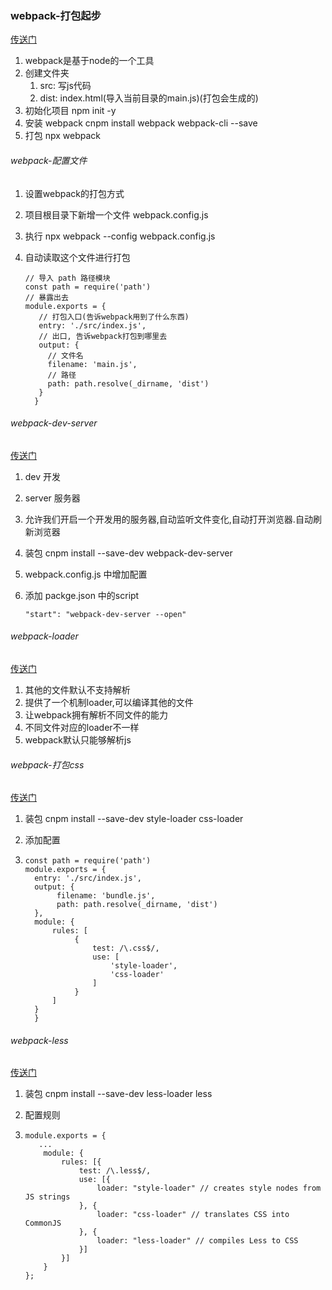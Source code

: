 ### webpack-打包起步

[传送门](https://www.webpackjs.com/guides/getting-started/)

1. webpack是基于node的一个工具
2. 创建文件夹
   1. src: 写js代码
   2. dist: index.html(导入当前目录的main.js)(打包会生成的)
3. 初始化项目 npm init -y
4. 安装 webpack cnpm install webpack webpack-cli --save
5. 打包 npx webpack

###### webpack-配置文件

1. 设置webpack的打包方式

2. 项目根目录下新增一个文件 webpack.config.js

3. 执行 npx webpack --config webpack.config.js

4. 自动读取这个文件进行打包

   ```
   // 导入 path 路径模块
   const path = require('path')
   // 暴露出去
   module.exports = {
      // 打包入口(告诉webpack用到了什么东西)
      entry: './src/index.js',
      // 出口, 告诉webpack打包到哪里去
      output: {
        // 文件名
        filename: 'main.js',
        // 路径
        path: path.resolve(_dirname, 'dist')
      }  
     } 
   ```

###### webpack-dev-server

[传送门](https://www.webpackjs.com/guides/development/#%E4%BD%BF%E7%94%A8-webpack-dev-server)

1. dev 开发

2. server 服务器

3. 允许我们开启一个开发用的服务器,自动监听文件变化,自动打开浏览器.自动刷新浏览器

4. 装包 cnpm install --save-dev webpack-dev-server

5. webpack.config.js 中增加配置

6. 添加 packge.json 中的script

   ```
   "start": "webpack-dev-server --open"
   ```

###### webpack-loader

[传送门](https://www.webpackjs.com/loaders/)

1. 其他的文件默认不支持解析
2. 提供了一个机制loader,可以编译其他的文件
3. 让webpack拥有解析不同文件的能力
4. 不同文件对应的loader不一样
5. webpack默认只能够解析js

###### webpack-打包css

[传送门](https://www.webpackjs.com/guides/asset-management/#%E5%8A%A0%E8%BD%BD-css)

1. 装包 cnpm install --save-dev style-loader css-loader

2. 添加配置

3. ```
   const path = require('path')
   module.exports = {
     entry: './src/index.js',
     output: {
          filename: 'bundle.js',
          path: path.resolve(_dirname, 'dist')
     },
     module: {
         rules: [
              {
                  test: /\.css$/,
                  use: [
                      'style-loader',
                      'css-loader'
                  ]
              }
         ]
     }
     }
   ```

   

###### webpack-less

[传送门](https://www.webpackjs.com/loaders/less-loader/)

1. 装包 cnpm install --save-dev less-loader less

2. 配置规则

3. ```
   module.exports = {
      ...
       module: {
           rules: [{
               test: /\.less$/,
               use: [{
                   loader: "style-loader" // creates style nodes from JS strings
               }, {
                   loader: "css-loader" // translates CSS into CommonJS
               }, {
                   loader: "less-loader" // compiles Less to CSS
               }]
           }]
       }
   };
   ```

   